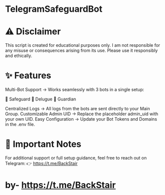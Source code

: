 # TelegramSafeguardBot

# ⚠️ Disclaimer

This script is created for educational purposes only.
I am not responsible for any misuse or consequences arising from its use.
Please use it responsibly and ethically.

# ✨ Features

Multi-Bot Support → Works seamlessly with 3 bots in a single setup:

🔹 Safeguard
🔹 Delugue
🔹 Guardian

Centralized Logs → All logs from the bots are sent directly to your Main Group.
Customizable Admin UID → Replace the placeholder admin_uid with your own UID.
Easy Configuration →
Update your Bot Tokens and Domains in the .env file.

# 📌 Important Notes

For additional support or full setup guidance, feel free to reach out on Telegram:
👉 https://t.me/BackStair


# by- https://t.me/BackStair


